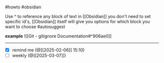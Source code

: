 #howto #obsidian 

Use \^ to reference any block of text in [[Obsidian]]
 you don't need to set specific id's, [[Obsidian]] itself will give you options for which block you want to choose #autosuggest

**example**
 ![[Git - gitignore Documentation#^906ae0]]
 
 ___
- [x] remind me (@[[2025-02-06]] 15:10)
- [ ] weekly (@[[2025-03-07]])
